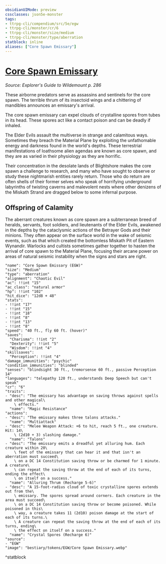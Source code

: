 ```yaml
---
obsidianUIMode: preview
cssclasses: json5e-monster
tags:
- ttrpg-cli/compendium/src/5e/egw
- ttrpg-cli/monster/cr/6
- ttrpg-cli/monster/size/medium
- ttrpg-cli/monster/type/aberration
statblock: inline
aliases: ["Core Spawn Emissary"]
---
```

# [Core Spawn Emissary](3-Compendium\CLI\bestiary\aberration/core-spawn-emissary-egw.md)
*Source: Explorer's Guide to Wildemount p. 286*  

These airborne predators serve as assassins and sentinels for the core spawn. The terrible thrum of its insectoid wings and a chittering of mandibles announces an emissary's arrival.

The core spawn emissary can expel clouds of crystalline spores from tubes in its head. These spores act like a contact poison and can be deadly if inhaled.

The Elder Evils assault the multiverse in strange and calamitous ways. Sometimes they breach the Material Plane by exploiting the unfathomable energy and darkness found in the world's depths. These terrestrial manifestations of loathsome alien agendas are known as core spawn, and they are as varied in their physiology as they are horrific.

Their concentration in the desolate lands of Blightshore makes the core spawn a challenge to research, and many who have sought to observe or study these nightmarish entities rarely return. Those who do return are often shells of their former selves who speak of horrifying underground labyrinths of twisting caverns and malevolent nests where other denizens of the Miskath Strand are dragged below to some infernal purpose.

## Offspring of Calamity

The aberrant creatures known as core spawn are a subterranean breed of heralds, servants, foot soldiers, and lieutenants of the Elder Evils, awakened in the depths by the cataclysmic actions of the Betrayer Gods and their minions. They often appear on the surface world in the wake of seismic events, such as that which created the bottomless Miskath Pit of Eastern Wynandir. Warlocks and cultists sometimes gather together to hasten the arrival of core spawn to the Material Plane, focusing their arcane power on areas of natural seismic instability when the signs and stars are right.

```statblock
"name": "Core Spawn Emissary (EGW)"
"size": "Medium"
"type": "aberration"
"alignment": "Chaotic Evil"
"ac": !!int "15"
"ac_class": "natural armor"
"hp": !!int "102"
"hit_dice": "12d8 + 48"
"stats":
- !!int "17"
- !!int "15"
- !!int "18"
- !!int "8"
- !!int "13"
- !!int "8"
"speed": "40 ft., fly 60 ft. (hover)"
"saves":
  "Charisma": !!int "2"
  "Dexterity": !!int "5"
  "Wisdom": !!int "4"
"skillsaves":
  "Perception": !!int "4"
"damage_immunities": "psychic"
"condition_immunities": "blinded"
"senses": "blindsight 30 ft., tremorsense 60 ft., passive Perception 14"
"languages": "telepathy 120 ft., understands Deep Speech but can't speak"
"cr": "6"
"traits":
- "desc": "The emissary has advantage on saving throws against spells and other magical\
    \ effects."
  "name": "Magic Resistance"
"actions":
- "desc": "The emissary makes three talons attacks."
  "name": "Multiattack"
- "desc": "Melee Weapon Attack: +6 to hit, reach 5 ft., one creature. Hit: 14\
    \ (2d10 + 3) slashing damage."
  "name": "Talons"
- "desc": "The emissary emits a dreadful yet alluring hum. Each creature within 20\
    \ feet of the emissary that can hear it and that isn't an aberration must succeed\
    \ on a DC 14 Constitution saving throw or be charmed for 1 minute. A creature\
    \ can repeat the saving throw at the end of each of its turns, ending the effect\
    \ on itself on a success."
  "name": "Alluring Thrum (Recharge 5-6)"
- "desc": "A 15-foot-radius cloud of toxic crystalline spores extends out from the\
    \ emissary. The spores spread around corners. Each creature in the area must succeed\
    \ on a DC 14 Constitution saving throw or become poisoned. While poisoned in this\
    \ way, a creature takes 11 (2d10) poison damage at the start of each of its turns.\
    \ A creature can repeat the saving throw at the end of each of its turns, ending\
    \ the effect on itself on a success."
  "name": "Crystal Spores (Recharge 6)"
"source":
- "EGW"
"image": "bestiary/tokens/EGW/Core Spawn Emissary.webp"
```
^statblock